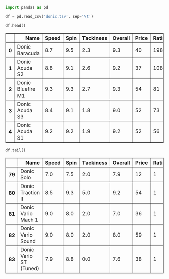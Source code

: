 ```python
import pandas as pd
```


```python
df = pd.read_csv('donic.tsv', sep='\t')
```


```python
df.head()
```




<div>
<style scoped>
    .dataframe tbody tr th:only-of-type {
        vertical-align: middle;
    }

    .dataframe tbody tr th {
        vertical-align: top;
    }

    .dataframe thead th {
        text-align: right;
    }
</style>
<table border="1" class="dataframe">
  <thead>
    <tr style="text-align: right;">
      <th></th>
      <th>Name</th>
      <th>Speed</th>
      <th>Spin</th>
      <th>Tackiness</th>
      <th>Overall</th>
      <th>Price</th>
      <th>Ratings</th>
    </tr>
  </thead>
  <tbody>
    <tr>
      <th>0</th>
      <td>Donic Baracuda</td>
      <td>8.7</td>
      <td>9.5</td>
      <td>2.3</td>
      <td>9.3</td>
      <td>40</td>
      <td>198</td>
    </tr>
    <tr>
      <th>1</th>
      <td>Donic Acuda S2</td>
      <td>8.8</td>
      <td>9.1</td>
      <td>2.6</td>
      <td>9.2</td>
      <td>37</td>
      <td>108</td>
    </tr>
    <tr>
      <th>2</th>
      <td>Donic Bluefire M1</td>
      <td>9.3</td>
      <td>9.3</td>
      <td>2.7</td>
      <td>9.3</td>
      <td>54</td>
      <td>81</td>
    </tr>
    <tr>
      <th>3</th>
      <td>Donic Acuda S3</td>
      <td>8.4</td>
      <td>9.1</td>
      <td>1.8</td>
      <td>9.0</td>
      <td>52</td>
      <td>73</td>
    </tr>
    <tr>
      <th>4</th>
      <td>Donic Acuda S1</td>
      <td>9.2</td>
      <td>9.2</td>
      <td>1.9</td>
      <td>9.2</td>
      <td>52</td>
      <td>56</td>
    </tr>
  </tbody>
</table>
</div>




```python
df.tail()
```




<div>
<style scoped>
    .dataframe tbody tr th:only-of-type {
        vertical-align: middle;
    }

    .dataframe tbody tr th {
        vertical-align: top;
    }

    .dataframe thead th {
        text-align: right;
    }
</style>
<table border="1" class="dataframe">
  <thead>
    <tr style="text-align: right;">
      <th></th>
      <th>Name</th>
      <th>Speed</th>
      <th>Spin</th>
      <th>Tackiness</th>
      <th>Overall</th>
      <th>Price</th>
      <th>Ratings</th>
    </tr>
  </thead>
  <tbody>
    <tr>
      <th>79</th>
      <td>Donic Solo</td>
      <td>7.0</td>
      <td>7.5</td>
      <td>2.0</td>
      <td>7.9</td>
      <td>12</td>
      <td>1</td>
    </tr>
    <tr>
      <th>80</th>
      <td>Donic Traction II</td>
      <td>8.5</td>
      <td>9.3</td>
      <td>5.0</td>
      <td>9.2</td>
      <td>54</td>
      <td>1</td>
    </tr>
    <tr>
      <th>81</th>
      <td>Donic Vario Mach 1</td>
      <td>9.0</td>
      <td>8.0</td>
      <td>2.0</td>
      <td>7.0</td>
      <td>36</td>
      <td>1</td>
    </tr>
    <tr>
      <th>82</th>
      <td>Donic Vario Sound</td>
      <td>9.0</td>
      <td>8.0</td>
      <td>2.0</td>
      <td>8.0</td>
      <td>59</td>
      <td>1</td>
    </tr>
    <tr>
      <th>83</th>
      <td>Donic Vario ST (Tuned)</td>
      <td>7.9</td>
      <td>8.8</td>
      <td>0.0</td>
      <td>7.6</td>
      <td>38</td>
      <td>1</td>
    </tr>
  </tbody>
</table>
</div>




```python

```
